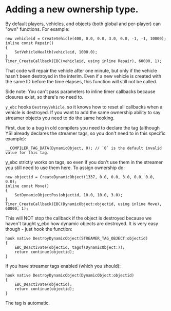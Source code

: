 # Adding a new ownership type.

By default players, vehicles, and objects (both global and per-player) can "own" functions.  For example:

```pawn
new vehicleid = CreateVehicle(400, 0.0, 0.0, 3.0, 0.0, -1, -1, 10000);
inline const Repair()
{
	SetVehicleHealth(vehicleid, 1000.0);
}
Timer_CreateCallback(EBC(vehicleid, using inline Repair), 60000, 1);
```

That code will repair the vehicle after one minute, but only if the vehicle hasn't been destroyed in the interim.  Even if a new vehicle is created with the same ID before the time elapses, this function will still not be called.

Side note: You can't pass parameters to inline timer callbacks because closures exist, so there's no need to.

`y_ebc` hooks `DestroyVehicle`, so it knows how to reset all callbacks when a vehicle is destroyed.  If you want to add the same ownership ability to say streamer objects you need to do the same hooking.

First, due to a bug in old compilers you need to declare the tag (although YSI already declares the streamer tags, so you don't need to in this specific example):

```pawn
__COMPILER_TAG_DATA(DynamicObject, 0); // `0` is the default invalid value for this tag.
```

y_ebc strictly works on tags, so even if you don't use them in the streamer you still need to use them here.  To assign ownership do:

```pawn
new objectid = CreateDynamicObject(1337, 0.0, 0.0, 3.0, 0.0, 0.0, 0.0);
inline const Move()
{
	SetDynamicObjectPos(objectid, 10.0, 10.0, 3.0);
}
Timer_CreateCallback(EBC(DynamicObject:objectid, using inline Move), 60000, 1);
```

This will NOT stop the callback if the object is destroyed because we haven't taught y_ebc how dynamic objects are destroyed.  It is very easy though - just hook the function:

```pawn
hook native DestroyDynamicObject(STREAMER_TAG_OBJECT:objectid)
{
	EBC_Deactivate(objectid, tagof(DynamicObject:));
	return continue(objectid);
}
```

If you have streamer tags enabled (which you should):

```pawn
hook native DestroyDynamicObject(DynamicObject:objectid)
{
	EBC_Deactivate(objectid);
	return continue(objectid);
}
```

The tag is automatic.

